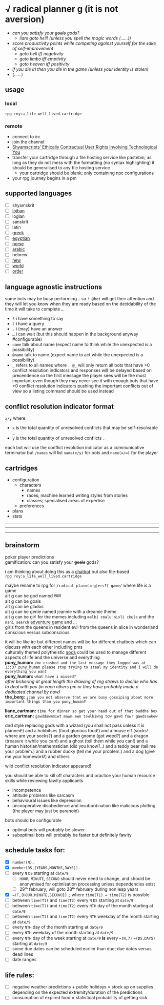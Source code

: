# √ radical planner g (it is not aversion)
* *can you satisfy your <s>goals</s> gods?*
	* *liars goto hell! (unless you spell the magic words (…<!--outliars can also spell them paradoxically which is cancellative-->…))*
* *score productivity points while competing against yourself for the sake of self-improvement*
	* *goto hell iff negativity*
	* *goto limbo iff emptivity*
	* *goto heaven iff positivity*
* *if you die irl then you die in the game (unless your identity is stolen)*
* (……)
<!--
* *optimise your life*
* *live a life well*
* *your life well lived*
* *your life in a cartridge*
* *life is a cartridge just waiting to be played*
* *cartridged life*
* *cartridge life*
* *a cartridge full of (fake) life*
* *fake life*
* **rpg: a life well lived**
* **radical planner g: you are not in control!** https://vignette.wikia.nocookie.net/ideas/images/0/05/Homer_in_Sector_7G.jpg
* **rpg: yolo**
	* **rpg: you only live once**
	* **rpg: you oughta look out**
* **rpg 2: reincarnation**
* **radical planner g: it is aversion**
-->

## usage
### local
`rpg roy:a_life_well_lived.cartridge`
### remote
* connect to irc
* join the channel
* [Shyamscripts' Ethically Contractual User Rights Involving Technological You](https://github.com/Shyam-Has-Your-Anomaly-Mitigated/Shyamscript/#yuser-license)
* transfer your cartridge through a file hosting service like pastebin; as long as they do not mess with the formatting (no syntax highlighting) it should be generalised to any file hosting service
	* your cartridge should be blank; only containing npc configurations
* your rpg journey begins in a pm

## supported languages
* [ ] shyamskrit
* [ ] [lojban](https://mw.lojban.org/papri/Lojban)
* [ ] loglan
* [ ] sanskrit
* [ ] latin
* [ ] [greek](https://en.wikipedia.org/wiki/Rosetta_Stone)
* [ ] [egyptian](https://en.wikipedia.org/wiki/Rosetta_Stone)
* [ ] [norse](https://en.wikipedia.org/wiki/Vikings)
* [ ] [arabic](https://en.wikipedia.org/wiki/Book_of_Ingenious_Devices)
* [ ] hebrew
* [ ] [new](https://en.wikipedia.org/wiki/Template:Constructed_languages)
* [ ] [world](https://en.wikipedia.org/wiki/World_language#Living_world_languages)
* [ ] [order](https://en.wikipedia.org/wiki/Category:Languages_by_word_order)

## language agnostic instructions
some bots may be busy performing `…` so `! @bot` will get their attention and they will let you know when they are ready based on the decidability of the time it will take to complete `…`
* `!` i have something to say
* `?` i have a query
* `.` i (may) have an answer
* `…` i can wait (but this should happen in the background anyway #configurable)
* `name` talk about name (expect name to think while the unexpected is a possibility)
* `@name` talk to name (expect name to act while the unexpected is a possibility)
* `_` refers to all names where `. @_` will only return all bots that have >0 conflict resolution indicators and responses will be delayed based on precendence so the first message the player sees will be the most important even though they may never see it with enough bots that have >0 conflict resolution indicators pushing the important conflicts out of view so a listing command should be used instead

## conflict resolution indicator format
`x/y` where
* `x` is the total quantity of unresolved conflicts that may be self-resolvable `…`
* `y` is the total quantity of unresolved conflicts `.`

each bot will use the conflict resolution indicator as a communicative terminator but `/names` will list `name(x/y)` for bots and `name(∞/∞)` for the player

## cartridges
* configuration
	* characters
		* names
		* races; machine learned writing styles from stories
		* classes; specialised areas of expertise
	* preferences
* plans
* stats

---
---
---

## brainstorm

poker player predictions
<br>gamification: can you satisfy your <s>goals</s> gods?

i am thinking about doing this as a [chatbot](https://github.com/Shyam-Has-Your-Anomaly-Mitigated/Shyamscript/blob/master/_implementation#L12-L75) but also file-based
<br>`rpg roy:a_life_well_lived.cartridge`

maybe rename to rpg for `/radical plann(ing|ers?) game/` where life is a game
<br>alt g can be god named श्याम
<br>alt g can be goals
<br>alt g can be glados
<br>alt g can be genie named jeannie with a dreamie theme
<br>alt g can be girl for the memes including `melbi cmalu nixli ckule` and the `nani search` [adventure game](http://www.amzi.com/AdventureInProlog/a1start.php) and …
<br>girls from the queens in resident evil from the queens in alice in wonderland
<br>conscious versus subconscious

it will be like irc but different names will be for different chatbots which can discuss with each other including pms
<br>culturally themed polytheistic [gods](https://en.wikipedia.org/wiki/On_the_Internet,_nobody_knows_you're_a_dog) could be used to manage different aspects of life and the universe and everything
<br>**puny_human:** `/me crashed and the last message they logged was at 13:37 puny_human please stop trying to steal my identity and i will do everything you want`
<br>**puny_human:** `what have i missed?`
<br>*after bickering at great length the drawing of rng straws to decide who has to deal with you (in each others pm or they have probably made a dedicated channel by now)*
<br>**the_borg:** `⸘can you not observe that we are busy gossiping about more important things than you puny_human‽`

**liane_cartman:** `time for dinner so get your head out of that buddha box`
<br>**eric_cartman:** `gawddawmmiwt mawm awm tawlkiwng tow gawd fowr gawdsawkew`

dnd style replacing gods with a wizard (you shall not pass unless it is planned!) and a hobbitses (food glorious food!) and a house elf (socks! where are your socks?) and a garden gnome (got weed?) and a dragon (treasure it while you can!) and a ghost (tell them while you can!) and a human historian/mathematician (did you know?..) and a teddy bear (tell me your problem.) and a rubber ducky (tell me your problem.) and a dog (give me your homework!) and others

wild conflict resolution indicator appeared!

you should be able to kill off characters and practice your human resource skills while reviewing fawlty applicants
* incompetence
* attitude problems like sarcasm
* behavioural issues like depression
* uncooperative disobedience and insubordination like malicious plotting (the player may just be paranoid)

bots should be configurable
* optimal bots will probably be slower
* suboptimal bots will probably be faster but definitely fawlty

## schedule tasks for:
* [x] `number(N).`
* [x] `member(DS,[YEARS,MONTHS,DAYS]).`
* [ ] every `N` `DS` starting at `date/9`
	* [ ] `HOUR`, `MINUTE`, `SECOND` should never need to change, and should be anonymised for optimisation processing unless dependencies exist
	* [ ] 29ᵗʰ february; will goto 28ᵗʰ february during non leap years
* [x] `=(T,[HOUR,MINUTE,SECOND]).`; where `time(T1) = time(T2)` is possible
* [ ] between `time(T1)` and `time(T2)` every `N` `DS` starting at `date/9`
* [ ] between `time(T1)` and `time(T2)` every `NTH` day of the month starting at `date/9`
* [ ] between `time(T1)` and `time(T2)` every `NTH` weekday of the month starting at `date/9`
* [ ] every `NTH` day of the month starting at `date/9`
* [ ] every `NTH` weekday of the month starting at `date/9`
* [ ] every `NTH` day of the week starting at `date/9` **is** every `=(N,7)` `=(DS,DAYS)` starting at `date/9`
* [ ] some due dates can be scheduled earlier than due; due dates versus dead lines
* [ ] date ranges

## life rules:
* [ ] negative weather predictions + public holidays = stock up on supplies depending on the expected extremity/duration of the predictions
* [ ] consumption of expired food = statistical probability of getting sick
